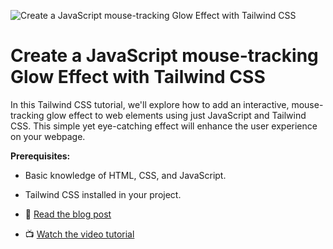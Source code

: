![Create a JavaScript mouse-tracking Glow Effect with Tailwind CSS](https://f001.backblazeb2.com/file/webcrunch/javascript-glow-effect-with-tailwind-css.jpg)

# Create a JavaScript mouse-tracking Glow Effect with Tailwind CSS

In this Tailwind CSS tutorial, we'll explore how to add an interactive, mouse-tracking glow effect to web elements using just JavaScript and Tailwind CSS. This simple yet eye-catching effect will enhance the user experience on your webpage.

**Prerequisites:**

- Basic knowledge of HTML, CSS, and JavaScript.
- Tailwind CSS installed in your project.

- 📕 [Read the blog post](https://webcrunch.com/posts/mouse-tracking-tailwind-css-glow-effect)
- 📺 [Watch the video tutorial](https://youtu.be/2Cp9ECsQZ_Y)
